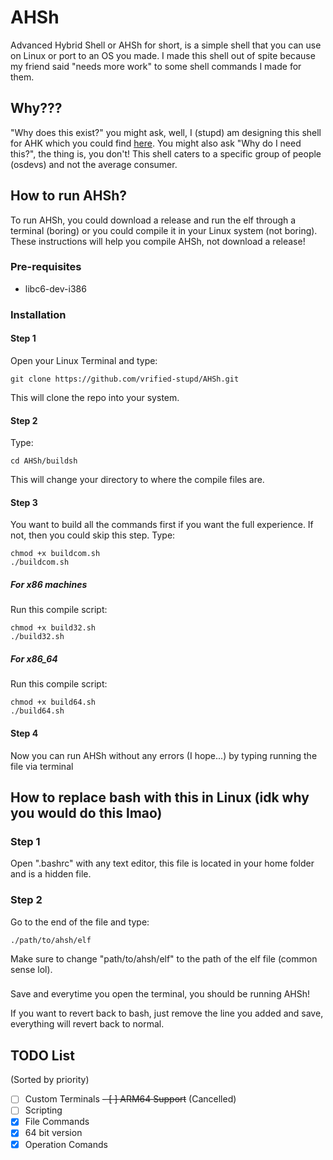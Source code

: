 # AHSh

Advanced Hybrid Shell or AHSh for short, is a simple shell that you can use on Linux or port to an OS you made. I made this shell out of spite because my friend said "needs more work" to some shell commands I made for them.

## Why???

"Why does this exist?" you might ask, well, I (stupd) am designing this shell for AHK which you could find [here](https://github.com/Libre-X-Project/AHK-main). You might also ask "Why do I need this?", the thing is, you don't! This shell caters to a specific group of people (osdevs) and not the average consumer.

## How to run AHSh?

To run AHSh, you could download a release and run the elf through a terminal (boring) or you could compile it in your Linux system (not boring). These instructions will help you compile AHSh, not download a release!

### Pre-requisites

- libc6-dev-i386

### Installation

#### Step 1

Open your Linux Terminal and type:

```
git clone https://github.com/vrified-stupd/AHSh.git
```

This will clone the repo into your system.

#### Step 2

Type:

```
cd AHSh/buildsh
```

This will change your directory to where the compile files are.

#### Step 3

You want to build all the commands first if you want the full experience. If not, then you could skip this step. Type:

```
chmod +x buildcom.sh
./buildcom.sh
```

##### For x86 machines

Run this compile script:

```
chmod +x build32.sh
./build32.sh
```

##### For x86_64

Run this compile script:

```
chmod +x build64.sh
./build64.sh
```

#### Step 4

Now you can run AHSh without any errors (I hope...) by typing running the file via terminal

## How to replace bash with this in Linux (idk why you would do this lmao)

### Step 1

Open ".bashrc" with any text editor, this file is located in your home folder and is a hidden file.

### Step 2

Go to the end of the file and type:

```
./path/to/ahsh/elf
```

Make sure to change "path/to/ahsh/elf" to the path of the elf file (common sense lol).

###

Save and everytime you open the terminal, you should be running AHSh!

If you want to revert back to bash, just remove the line you added and save, everything will revert back to normal.

## TODO List

(Sorted by priority)

- [ ] Custom Terminals
~~- [ ] ARM64 Support~~ (Cancelled)
- [ ] Scripting
- [x] File Commands
- [x] 64 bit version
- [x] Operation Comands
